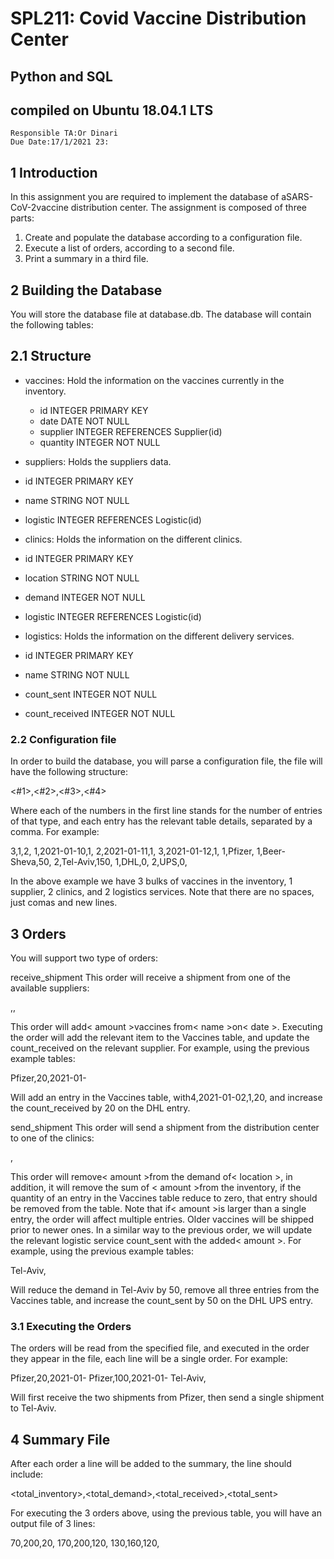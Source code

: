 # SPL211: Covid Vaccine Distribution Center

## Python and SQL
## compiled on Ubuntu 18.04.1 LTS

```
Responsible TA:Or Dinari
Due Date:17/1/2021 23:
```
## 1 Introduction

In this assignment you are required to implement the database of aSARS-CoV-2vaccine distribution center.
The assignment is composed of three parts:

1. Create and populate the database according to a configuration file.
2. Execute a list of orders, according to a second file.
3. Print a summary in a third file.

## 2 Building the Database

You will store the database file at database.db.
The database will contain the following tables:

## 2.1 Structure

- vaccines: Hold the information on the vaccines currently in the inventory.
    - id INTEGER PRIMARY KEY
    - date DATE NOT NULL
    - supplier INTEGER REFERENCES Supplier(id)
    - quantity INTEGER NOT NULL
- suppliers: Holds the suppliers data.


- id INTEGER PRIMARY KEY
- name STRING NOT NULL
- logistic INTEGER REFERENCES Logistic(id)
- clinics: Holds the information on the different clinics.
- id INTEGER PRIMARY KEY
- location STRING NOT NULL
- demand INTEGER NOT NULL
- logistic INTEGER REFERENCES Logistic(id)
- logistics: Holds the information on the different delivery services.
- id INTEGER PRIMARY KEY
- name STRING NOT NULL
- count_sent INTEGER NOT NULL
- count_received INTEGER NOT NULL

### 2.2 Configuration file

In order to build the database, you will parse a configuration file, the file will have the following structure:

<#1>,<#2>,<#3>,<#4>
<vaccines>
<suppliers>
<clinics>
<logistics>

Where each of the numbers in the first line stands for the number of entries of that type, and each entry has
the relevant table details, separated by a comma. For example:

3,1,2,
1,2021-01-10,1,
2,2021-01-11,1,
3,2021-01-12,1,
1,Pfizer,
1,Beer-Sheva,50,
2,Tel-Aviv,150,
1,DHL,0,
2,UPS,0,

In the above example we have 3 bulks of vaccines in the inventory, 1 supplier, 2 clinics, and 2 logistics
services. Note that there are no spaces, just comas and new lines.

## 3 Orders

You will support two type of orders:

receive_shipment This order will receive a shipment from one of the available suppliers:

<name>,<amount>,<date>

This order will add< amount >vaccines from< name >on< date >. Executing the order will add the
relevant item to the Vaccines table, and update the count_received on the relevant supplier. For example,
using the previous example tables:

Pfizer,20,2021-01-

Will add an entry in the Vaccines table, with4,2021-01-02,1,20, and increase the count_received by 20 on
the DHL entry.

send_shipment This order will send a shipment from the distribution center to one of the clinics:

<location>,<amount>

This order will remove< amount >from the demand of< location >, in addition, it will remove the sum of
< amount >from the inventory, if the quantity of an entry in the Vaccines table reduce to zero, that entry
should be removed from the table. Note that if< amount >is larger than a single entry, the order will
affect multiple entries. Older vaccines will be shipped prior to newer ones. In a similar way to the previous
order, we will update the relevant logistic service count_sent with the added< amount >. For example,
using the previous example tables:

Tel-Aviv,

Will reduce the demand in Tel-Aviv by 50, remove all three entries from the Vaccines table, and increase
the count_sent by 50 on the DHL UPS entry.

### 3.1 Executing the Orders

The orders will be read from the specified file, and executed in the order they appear in the file, each line
will be a single order. For example:

Pfizer,20,2021-01-
Pfizer,100,2021-01-
Tel-Aviv,

Will first receive the two shipments from Pfizer, then send a single shipment to Tel-Aviv.

## 4 Summary File

After each order a line will be added to the summary, the line should include:

<total_inventory>,<total_demand>,<total_received>,<total_sent>

For executing the 3 orders above, using the previous table, you will have an output file of 3 lines:

70,200,20,
170,200,120,
130,160,120,
